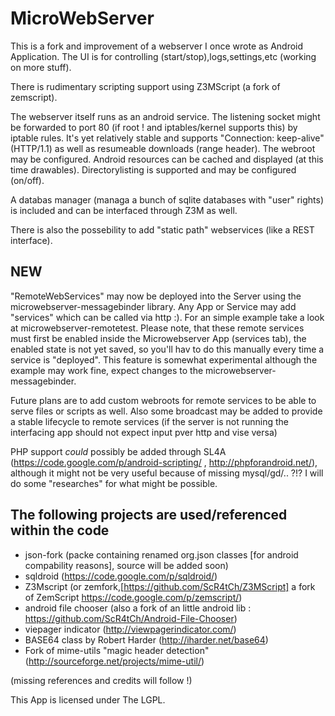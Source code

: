 MicroWebServer
==============
This is a fork and improvement of a webserver I once wrote as Android Application.
The UI is for controlling (start/stop),logs,settings,etc (working on more stuff).

There is rudimentary scripting support using Z3MScript (a fork of zemscript).

The webserver itself runs as an android service. The listening socket might be forwarded to port 80 (if root ! and iptables/kernel supports this) by iptable rules.
It's yet relatively stable and supports "Connection: keep-alive" (HTTP/1.1) as well as resumeable downloads (range header).
The webroot may be configured.
Android resources can be cached and displayed (at this time drawables). Directorylisting is supported and may
be configured (on/off).

A databas manager (managa a bunch of sqlite databases with "user" rights) is included and can be interfaced through Z3M as well.

There is also the possebility to add "static path" webservices (like a REST interface).

NEW
---
"RemoteWebServices" may now be deployed into the Server using the microwebserver-messagebinder library. Any App or Service may add "services" which can be called via http :).
For an simple example take a look at microwebserver-remotetest. Please note, that these remote services must first be enabled inside the Microwebserver App (services tab),
the enabled state is not yet saved, so you'll hav to do this manually every time a service is "deployed".
This feature is somewhat experimental although the example may work fine, expect changes to the microwebserver-messagebinder.

Future plans are to add custom webroots for remote services to be able to serve files or scripts as well. Also some broadcast may be added to provide a stable lifecycle to remote services
(if the server is not running the interfacing app should not expect input pver http and vise versa)




PHP support *could* possibly be added through SL4A (https://code.google.com/p/android-scripting/ , http://phpforandroid.net/), although it might not be very useful because of missing mysql/gd/.. ?!?
I will do some "researches" for what might be possible. 

The following projects are used/referenced within the code
----------------------------------------------------------

- json-fork (packe containing renamed org.json classes [for android compability reasons], source will be added soon)
- sqldroid (https://code.google.com/p/sqldroid/)
- Z3Mscript (or zemfork,[https://github.com/ScR4tCh/Z3MScript] a fork of ZemScript https://code.google.com/p/zemscript/)
- android file chooser (also a fork of an little android lib : https://github.com/ScR4tCh/Android-File-Chooser)
- viepager indicator (http://viewpagerindicator.com/)
- BASE64 class by Robert Harder (http://iharder.net/base64)
- Fork of mime-utils "magic header detection" (http://sourceforge.net/projects/mime-util/)

(missing references and credits will follow !)

This App is licensed under The LGPL.
